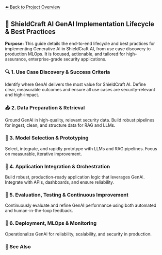 <section>
<div>
  <a href="../../README.md">⬅️ Back to Project Overview</a>
</div>
</section>
<section>
  <h2>
    <span>🤖</span> ShieldCraft AI GenAI Implementation Lifecycle & Best Practices
  </h2>
  <div>
    <b>Purpose:</b> This guide details the end-to-end lifecycle and best practices for implementing Generative AI in ShieldCraft AI, from use case discovery to production MLOps. It is focused, actionable, and tailored for high-assurance, enterprise-grade security applications.
  </div>
</section>

<section>
  <h3>
    <span>🔍</span> 1. Use Case Discovery & Success Criteria
  </h3>
  <div>
    Identify where GenAI delivers the most value for ShieldCraft AI. Define clear, measurable outcomes and ensure all use cases are security-relevant and high-impact.
  </div>
  <ul>
      <ul>
      </ul>
  </ul>
  </section>

<section>
  <h3>
    <span>📥</span> 2. Data Preparation & Retrieval
  </h3>
  <div>
    Ground GenAI in high-quality, relevant security data. Build robust pipelines for ingest, clean, and structure data for RAG and LLMs.
  </div>
  <ul>
  </ul>
  </section>

<section>
  <h3>
    <span>🧠</span> 3. Model Selection & Prototyping
  </h3>
  <div>
    Select, integrate, and rapidly prototype with LLMs and RAG pipelines. Focus on measurable, iterative improvement.
  </div>
  <ul>
  </ul>
  </section>

<section>
  <h3>
    <span>🔗</span> 4. Application Integration & Orchestration
  </h3>
  <div>
    Build robust, production-ready application logic that leverages GenAI. Integrate with APIs, dashboards, and ensure reliability.
  </div>
  <ul>
  </ul>
  </section>

<section>
  <h3>
    <span>🧪</span> 5. Evaluation, Testing & Continuous Improvement
  </h3>
  <div>
    Continuously evaluate and refine GenAI performance using both automated and human-in-the-loop feedback.
  </div>
  <ul>
  </ul>
  </section>

<section>
  <h3>
    <span>🚀</span> 6. Deployment, MLOps & Monitoring
  </h3>
  <div>
    Operationalize GenAI for reliability, scalability, and security in production.
  </div>
  <ul>
  </ul>
  </section>

<section>
  <h3>
    <span>🔗</span> See Also
  </h3>
  <ul>
  </ul>
</section>